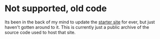 # Not supported, old code

Its been in the back of my mind to update the [starter site](http://starter.pixelgraphics.us) for ever, but just haven't gotten around to it. This is currently just a public archive of the source code used to host that site.